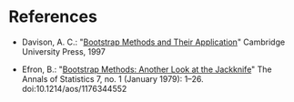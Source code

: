 # References

* Davison, A. C.: "[Bootstrap Methods and Their Application](http://statwww.epfl.ch/davison/BMA/)" Cambridge University Press, 1997

* Efron, B.: "[Bootstrap Methods: Another Look at the Jackknife](http://projecteuclid.org/euclid.aos/1176344552)" The Annals of Statistics 7, no. 1 (January 1979): 1–26. doi:10.1214/aos/1176344552

